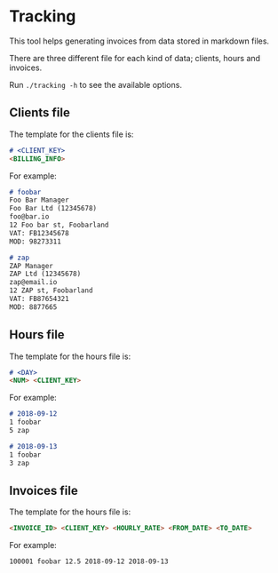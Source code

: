# Tracking

This tool helps generating invoices from data stored in markdown files.

There are three different file for each kind of data; clients, hours and invoices.

Run `./tracking -h` to see the available options.

## Clients file

The template for the clients file is:

```markdown
# <CLIENT_KEY>
<BILLING_INFO>
```

For example:

```markdown
# foobar
Foo Bar Manager
Foo Bar Ltd (12345678)
foo@bar.io
12 Foo bar st, Foobarland
VAT: FB12345678
MOD: 98273311

# zap
ZAP Manager
ZAP Ltd (12345678)
zap@email.io
12 ZAP st, Foobarland
VAT: FB87654321
MOD: 8877665
```

## Hours file

The template for the hours file is:

```markdown
# <DAY>
<NUM> <CLIENT_KEY>
```

For example:

```markdown
# 2018-09-12
1 foobar
5 zap

# 2018-09-13
1 foobar
3 zap
```

## Invoices file

The template for the hours file is:
```markdown
<INVOICE_ID> <CLIENT_KEY> <HOURLY_RATE> <FROM_DATE> <TO_DATE>
```

For example:

```markdown
100001 foobar 12.5 2018-09-12 2018-09-13
```
